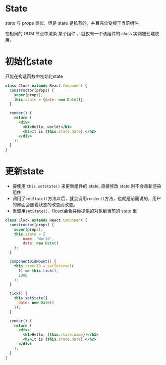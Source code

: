 # State 

state 与 props 类似，但是 state 是私有的，并且完全受控于当前组件。

在相同的 DOM 节点中渲染 某个组件 ，就仅有一个该组件的 class 实例被创建使用。

# 初始化state

只能在构造函数中初始化state

```jsx
class Clock extends React.Component {
  constructor(props) {
    super(props);
    this.state = {date: new Date()};
  }

  render() {
    return (
      <div>
        <h1>Hello, world!</h1>
        <h2>It is {this.state.date}.</h2>
      </div>
    );
  }
}
```

# 更新state

- 要使用 `this.setState()` 来更新组件的 state, 直接修改 state 时不会重新渲染组件
- 调用了`setState()`方法以后，就会调用`render()`方法，也就是前面说的，用户的界面会随着状态的改变而改变。
- 当调用`setState()`，React会合并你提供的对象到当前的 state 里

```jsx
class Clock extends React.Component {
  constructor(props) {
    super(props);
    this.state = {
        name: 'World',
        date: new Date()
    };
  }

  componentDidMount() {
    this.timerID = setInterval(
      () => this.tick(),
      1000
    );
  }

  tick() {
    this.setState({
      date: new Date()
    });
  }

  render() {
    return (
      <div>
        <h1>Hello, {this.state.name}!</h1>
        <h2>It is {this.state.date}.</h2>
      </div>
    );
  }
}
```
